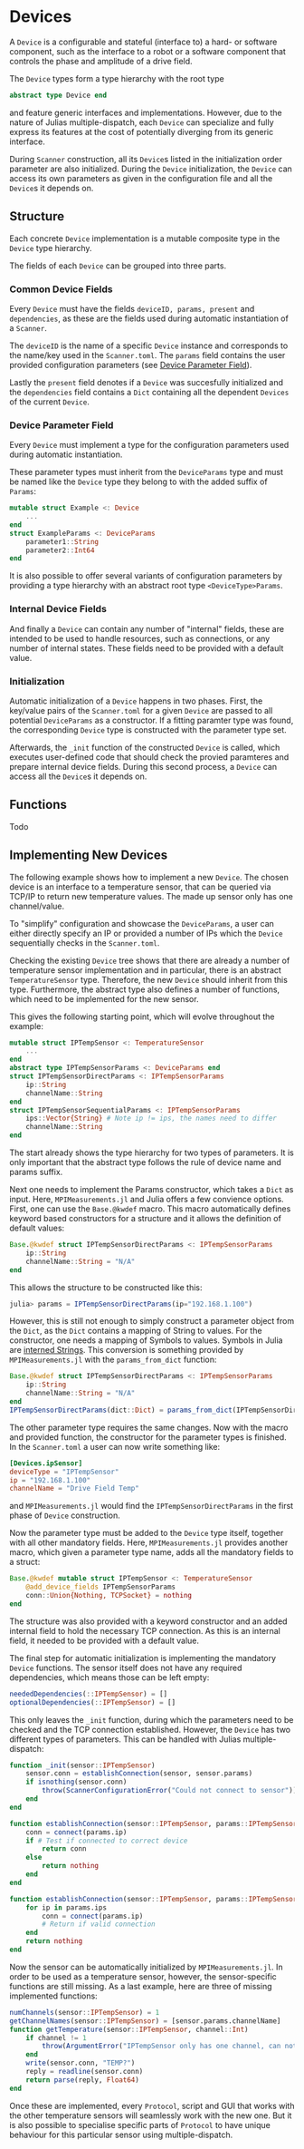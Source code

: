 # Devices

A `Device` is a configurable and stateful (interface to) a hard- or software component, such as the interface to a robot or a software component that controls the phase and amplitude of a drive field.

The `Device` types form a type hierarchy with the root type 
```julia
abstract type Device end
```
and feature generic interfaces and implementations. However, due to the nature of Julias multiple-dispatch, each `Device` can specialize and fully express its features at the cost of potentially diverging from its generic interface.

During `Scanner` construction, all its `Device`s listed in the initialization order parameter are also initialized. During the `Device` initialization, the `Device` can access its own parameters as given in the configuration file and all the `Device`s it depends on.

## Structure

Each concrete `Device` implementation is a mutable composite type in the `Device` type hierarchy. 



The fields of each `Device` can be grouped into three parts. 
### Common Device Fields
Every `Device` must have the fields `deviceID, params, present` and `dependencies`, as these are the fields used during automatic instantiation of a `Scanner`.

The `deviceID` is the name of a specific `Device` instance and corresponds to the name/key used in the `Scanner.toml`. The `params` field contains the user provided configuration parameters (see [Device Parameter Field](@ref)). 

Lastly the `present` field denotes if a `Device` was succesfully initialized and the `dependencies` field contains a `Dict` containing all the dependent `Devices` of the current `Device`. 

### Device Parameter Field
Every `Device` must implement a type for the configuration parameters used during automatic instantiation. 

These parameter types must inherit from the `DeviceParams` type and must be named like the `Device` type they belong to with the added suffix of `Params`:

```julia
mutable struct Example <: Device
    ...
end
struct ExampleParams <: DeviceParams
    parameter1::String
    parameter2::Int64
end
```
It is also possible to offer several variants of configuration parameters by providing a type hierarchy with an abstract root type `<DeviceType>Params`.

### Internal Device Fields
And finally a `Device` can contain any number of "internal" fields, these are intended to be used to handle resources, such as connections, or any number of internal states. These fields need to be provided with a default value.

### Initialization
Automatic initialization of a `Device` happens in two phases. First, the key/value pairs of the `Scanner.toml` for a given `Device` are passed to all potential `DeviceParams` as a constructor. If a fitting paramter type was found, the corresponding `Device` type is constructed with the parameter type set.

Afterwards, the `_init` function of the constructed `Device` is called, which executes user-defined code that should check the provied paramteres and prepare internal device fields. During this second process, a `Device` can access all the `Device`s it depends on.

## Functions
Todo

## Implementing New Devices
The following example shows how to implement a new `Device`. The chosen device is an interface to a temperature sensor, that can be queried via TCP/IP to return new temperature values. The made up sensor only has one channel/value.

To "simplify" configuration and showcase the `DeviceParams`, a user can either directly specify an IP or provided a number of IPs which the `Device` sequentially checks in the `Scanner.toml`.

Checking the existing `Device` tree shows that there are already a number of temperature sensor implementation and in particular, there is an abstract `TemperatureSensor` type. Therefore, the new `Device` should inherit from this type. Furthermore, the abstract type also defines a number of functions, which need to be implemented for the new sensor.

This gives the following starting point, which will evolve throughout the example:

```julia
mutable struct IPTempSensor <: TemperatureSensor
    ...
end
abstract type IPTempSensorParams <: DeviceParams end
struct IPTempSensorDirectParams <: IPTempSensorParams
    ip::String
    channelName::String
end
struct IPTempSensorSequentialParams <: IPTempSensorParams
    ips::Vector{String} # Note ip != ips, the names need to differ
    channelName::String
end
```
The start already shows the type hierarchy for two types of parameters. It is only important that the abstract type follows the rule of device name and params suffix.

Next one needs to implement the Params constructor, which takes a `Dict` as input. Here, `MPIMeasurements.jl` and Julia offers a few convience options.
First, one can use the `Base.@kwdef` macro. This macro automatically defines keyword based constructors for a structure and it allows the definition of default values:
```julia
Base.@kwdef struct IPTempSensorDirectParams <: IPTempSensorParams
    ip::String
    channelName::String = "N/A"
end
```
This allows the structure to be constructed like this:
```julia
julia> params = IPTempSensorDirectParams(ip="192.168.1.100")
```
However, this is still not enough to simply construct a parameter object from the `Dict`, as the `Dict` contains a mapping of String to values. For the constructor, one needs a mapping of Symbols to values. Symbols in Julia are [interned Strings](https://en.wikipedia.org/wiki/String_interning). This conversion is something provided by `MPIMeasurements.jl` with the `params_from_dict` function:
```julia
Base.@kwdef struct IPTempSensorDirectParams <: IPTempSensorParams
    ip::String
    channelName::String = "N/A"
end
IPTempSensorDirectParams(dict::Dict) = params_from_dict(IPTempSensorDirectParams, dict)
```
The other parameter type requires the same changes. Now with the macro and provided function, the constructor for the parameter types is finished. In the `Scanner.toml` a user can now write something like:
```toml
[Devices.ipSensor]
deviceType = "IPTempSensor"
ip = "192.168.1.100"
channelName = "Drive Field Temp"
```
and `MPIMeasurements.jl` would find the `IPTempSensorDirectParams` in the first phase of `Device` construction.

Now the parameter type must be added to the `Device` type itself, together with all other mandatory fields. Here, `MPIMeasurements.jl` provides another macro, which given a parameter type name, adds all the mandatory fields to a struct:
```julia
Base.@kwdef mutable struct IPTempSensor <: TemperatureSensor
    @add_device_fields IPTempSensorParams
    conn::Union{Nothing, TCPSocket} = nothing
end
```
The structure was also provided with a keyword constructor and an added internal field to hold the necessary TCP connection. As this is an internal field, it needed to be provided with a default value. 

The final step for automatic initialization is implementing the mandatory `Device` functions. The sensor itself does not have any required dependencies, which means those can be left empty:
```julia
neededDependencies(::IPTempSensor) = []
optionalDependencies(::IPTempSensor) = []
```
This only leaves the `_init` function, during which the parameters need to be checked and the TCP connection established. However, the `Device` has two different types of parameters. This can be handled with Julias multiple-dispatch:
```julia
function _init(sensor::IPTempSensor) 
    sensor.conn = establishConnection(sensor, sensor.params)
    if isnothing(sensor.conn)
        throw(ScannerConfigurationError("Could not connect to sensor"))
    end
end

function establishConnection(sensor::IPTempSensor, params::IPTempSensorDirectParams)
    conn = connect(params.ip)
    if # Test if connected to correct device 
        return conn
    else
        return nothing
    end
end

function establishConnection(sensor::IPTempSensor, params::IPTempSensorSequentialParams)
    for ip in params.ips
        conn = connect(params.ip)
        # Return if valid connection
    end
    return nothing
end
```
Now the sensor can be automatically initialized by `MPIMeasurements.jl`. In order to be used as a temperature sensor, however, the sensor-specific functions are still missing. As a last example, here are three of missing implemented functions:
```julia
numChannels(sensor::IPTempSensor) = 1
getChannelNames(sensor::IPTempSensor) = [sensor.params.channelName]
function getTemperature(sensor::IPTempSensor, channel::Int)
    if channel != 1
        throw(ArgumentError("IPTempSensor only has one channel, can not access channel $channel"))
    end
    write(sensor.conn, "TEMP?")
    reply = readline(sensor.conn)
    return parse(reply, Float64)
end
```
Once these are implemented, every `Protocol`, script and GUI that works with the other temperature sensors will seamlessly work with the new one. But it is also possible to specialise specific parts of `Protocol` to have unique behaviour for this particular sensor using multiple-dispatch.